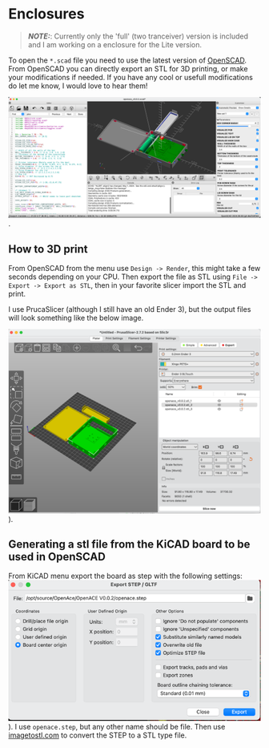 
# Enclosures

> **_NOTE:_**:
> Currently only the 'full' (two tranceiver) version is included and I am working on a enclosure for the Lite version.

To open the `*.scad` file you need to use the latest version of [OpenSCAD](https://openscad.org). 
From OpenSCAD you can directly export an STL for 3D printing, or make your modifications if needed.
If you have any cool or usefull modifications do let me know, I would love to hear them!

![Pruca Slicer](../doc/img/openscad.png).

## How to 3D print

From OpenSCAD from the menu use `Design -> Render`, this might take a few seconds depending on your CPU.
Then export the file as STL using `File -> Export -> Export as STL`, then in your favorite slicer import the STL and print.

I use PrucaSlicer (although I still have an old Ender 3), but the output files will look something like the below image.

![Pruca Slicer](../doc/img/prusa-slicer.png)).

## Generating a stl file from the KiCAD board to be used in OpenSCAD

From KiCAD menu export the board as step with the following settings: ![KiCAD STEP to STL](../doc/img/kicad-step-stl.png)). 
I use `openace.step`, but any other name should be file.
Then use [imagetostl.com](https://imagetostl.com/convert/file/step/to/stl#convert) to convert the STEP to a STL type file.
